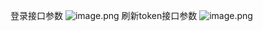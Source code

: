 登录接口参数
![image.png](http://www.pytap.com/source/1609310740996.png)
刷新token接口参数
![image.png](http://www.pytap.com/source/1609310810510.png)
